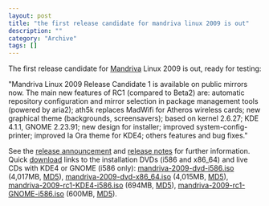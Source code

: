 ```yaml
--- 
layout: post 
title: "the first release candidate for mandriva linux 2009 is out"
description: ""
category: "Archive"
tags: []
---  
```

<p>The first release candidate for <a href="mandriva">Mandriva</a> Linux 2009 is out, ready for testing:</p> <p>"Mandriva Linux 2009 Release Candidate 1 is available on public mirrors now. The main new features of RC1 (compared to Beta2) are: automatic repository configuration and mirror selection in package management tools (powered by aria2); ath5k replaces MadWifi for Atheros wireless cards; new graphical theme (backgrounds, screensavers); based on kernel 2.6.27; KDE 4.1.1, GNOME 2.23.91; new design for installer; improved system-config-printer; improved Ia Ora theme for KDE4; others features and bug fixes." </p>
<p>See the <a href="http://blog.mandriva.com/2008/09/04/mandriva-linux-2009-rc1-is-available/">release announcement</a> and <a href="http://wiki.mandriva.com/en/2009.0_RC_1">release notes</a> for further information. Quick <a href="http://wiki.mandriva.com/en/2009.0_RC_1#Availability">download</a> links to the installation DVDs (i586 and x86_64) and live CDs with KDE4 or GNOME (i586 only): <a href="ftp://ftp.gtlib.cc.gatech.edu/pub/mandrake/devel/iso/2009.0/rc1/mandriva-linux-free-2009-camelopard-dvd-i586.iso">mandriva-2009-dvd-i586.iso</a> (4,017MB, <a href="http://distrib-coffee.ipsl.jussieu.fr/pub/linux/MandrivaLinux/devel/iso/2009.0/rc1/mandriva-linux-free-2009-camelopard-dvd-i586.iso.md5">MD5</a>), <a href="ftp://ftp.heanet.ie/pub/mandrake/Mandrakelinux/devel/iso/2009.0/rc1/mandriva-linux-free-2009-camelopard-dvd-x86_64.iso">mandriva-2009-dvd-x86_64.iso</a> (4,015MB, <a href="http://distrib-coffee.ipsl.jussieu.fr/pub/linux/MandrivaLinux/devel/iso/2009.0/rc1/mandriva-linux-free-2009-camelopard-dvd-x86_64.iso.md5">MD5</a>), <a href="ftp://ftp.nluug.nl/pub/os/Linux/distr/Mandrakelinux/devel/iso/2009.0/rc1/mandriva-linux-one-2009-rc1-KDE4-int-cdrom-i586.iso">mandriva-2009-rc1-KDE4-i586.iso</a> (694MB, <a href="http://distrib-coffee.ipsl.jussieu.fr/pub/linux/MandrivaLinux/devel/iso/2009.0/rc1/mandriva-linux-one-2009-rc1-KDE4-int-cdrom-i586.iso.md5">MD5</a>), <a href="ftp://ftp.free.fr/mirrors/ftp.mandriva.com/MandrivaLinux/devel/iso/2009.0/rc1/mandriva-linux-one-2009-rc1-GNOME-int-cdrom-i586.iso">mandriva-2009-rc1-GNOME-i586.iso</a> (600MB, <a href="http://distrib-coffee.ipsl.jussieu.fr/pub/linux/MandrivaLinux/devel/iso/2009.0/rc1/mandriva-linux-one-2009-rc1-GNOME-int-cdrom-i586.iso.md5">MD5</a>).</p>